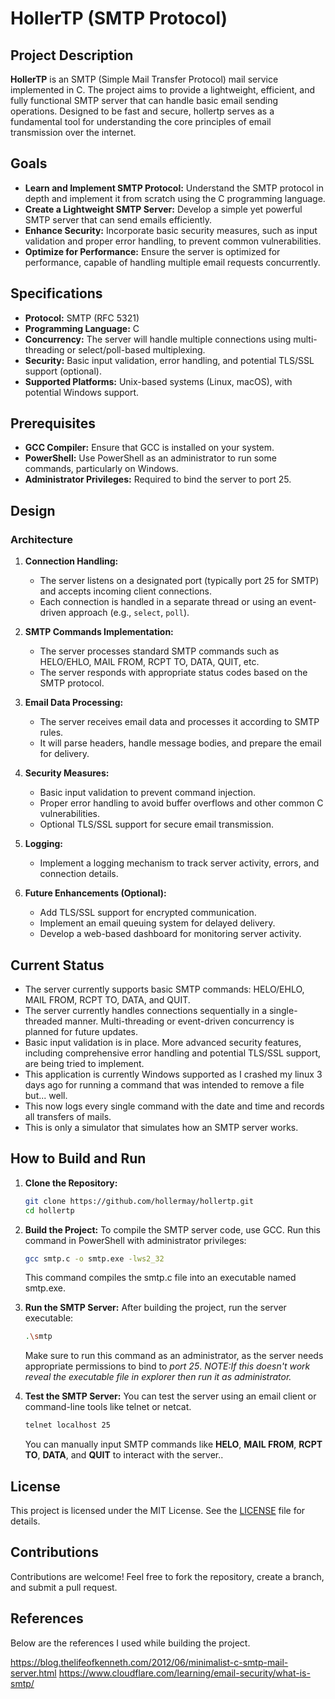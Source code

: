 # HollerTP (SMTP Protocol)

## Project Description

**HollerTP** is an SMTP (Simple Mail Transfer Protocol) mail service implemented in C. The project aims to provide a lightweight, efficient, and fully functional SMTP server that can handle basic email sending operations. Designed to be fast and secure, hollertp serves as a fundamental tool for understanding the core principles of email transmission over the internet.

## Goals

- **Learn and Implement SMTP Protocol:** Understand the SMTP protocol in depth and implement it from scratch using the C programming language.
- **Create a Lightweight SMTP Server:** Develop a simple yet powerful SMTP server that can send emails efficiently.
- **Enhance Security:** Incorporate basic security measures, such as input validation and proper error handling, to prevent common vulnerabilities.
- **Optimize for Performance:** Ensure the server is optimized for performance, capable of handling multiple email requests concurrently.

## Specifications

- **Protocol:** SMTP (RFC 5321)
- **Programming Language:** C
- **Concurrency:** The server will handle multiple connections using multi-threading or select/poll-based multiplexing.
- **Security:** Basic input validation, error handling, and potential TLS/SSL support (optional).
- **Supported Platforms:** Unix-based systems (Linux, macOS), with potential Windows support.

## Prerequisites
- **GCC Compiler:** Ensure that GCC is installed on your system.
- **PowerShell:** Use PowerShell as an administrator to run some commands, particularly on Windows.
- **Administrator Privileges:** Required to bind the server to port 25.

## Design

### Architecture

1. **Connection Handling:**
   - The server listens on a designated port (typically port 25 for SMTP) and accepts incoming client connections.
   - Each connection is handled in a separate thread or using an event-driven approach (e.g., `select`, `poll`).

2. **SMTP Commands Implementation:**
   - The server processes standard SMTP commands such as HELO/EHLO, MAIL FROM, RCPT TO, DATA, QUIT, etc.
   - The server responds with appropriate status codes based on the SMTP protocol.

3. **Email Data Processing:**
   - The server receives email data and processes it according to SMTP rules.
   - It will parse headers, handle message bodies, and prepare the email for delivery.

4. **Security Measures:**
   - Basic input validation to prevent command injection.
   - Proper error handling to avoid buffer overflows and other common C vulnerabilities.
   - Optional TLS/SSL support for secure email transmission.

5. **Logging:**
   - Implement a logging mechanism to track server activity, errors, and connection details.

6. **Future Enhancements (Optional):**
   - Add TLS/SSL support for encrypted communication.
   - Implement an email queuing system for delayed delivery.
   - Develop a web-based dashboard for monitoring server activity.
   
## Current Status

- The server currently supports basic SMTP commands: HELO/EHLO, MAIL FROM, RCPT TO, DATA, and QUIT.
- The server currently handles connections sequentially in a single-threaded manner. Multi-threading or event-driven concurrency is planned for future updates.
- Basic input validation is in place. More advanced security features, including comprehensive error handling and potential TLS/SSL support, are being tried to implement.
- This application is currently Windows supported as I crashed my linux 3 days ago for running a command that was intended to remove a file but... well.
- This now logs every single command with the date and time and records all transfers of mails.
- This is only a simulator that simulates how an SMTP server works.



## How to Build and Run

1. **Clone the Repository:**
   ```bash
   git clone https://github.com/hollermay/hollertp.git
   cd hollertp

2. **Build the Project:**
   To compile the SMTP server code, use GCC. Run this command in PowerShell with administrator privileges:
   ```bash
   gcc smtp.c -o smtp.exe -lws2_32
   ```
   This command compiles the smtp.c file into an executable named smtp.exe.
   
3. **Run the SMTP Server:**
   After building the project, run the server executable:
   ``` bash
   .\smtp
   ```
   Make sure to run this command as an administrator, as the server needs appropriate permissions to bind to *port 25*.
   *NOTE:If this doesn't work reveal the executable file in explorer then run it as administrator.*
   

5. **Test the SMTP Server:**
   You can test the server using an email client or command-line tools like telnet or netcat.
   ``` bash
   telnet localhost 25
   ```
   You can manually input SMTP commands like **HELO**, **MAIL FROM**, **RCPT TO**, **DATA**, and **QUIT** to interact with the server..

     

## License

This project is licensed under the MIT License. See the [LICENSE](./LICENSE) file for details.

## Contributions

Contributions are welcome! Feel free to fork the repository, create a branch, and submit a pull request.

## References
Below are the references I used while building the project.

https://blog.thelifeofkenneth.com/2012/06/minimalist-c-smtp-mail-server.html
https://www.cloudflare.com/learning/email-security/what-is-smtp/

